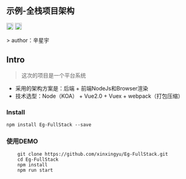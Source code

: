 ## 示例-全栈项目架构
<p>
    <img height="18" src="https://img.shields.io/badge/Vue-v2.0-42b983.svg">
    <img height="18" src="https://img.shields.io/badge/npm-v1.0.0-blue.svg">
</p>
> author：辛星宇  

## Intro
>这次的项目是一个平台系统
* 采用的架构方案是：后端 + 前端NodeJs和Browser渲染
* 技术选型：Node（KOA） + Vue2.0 + Vuex + webpack（打包压缩）

### Install

`npm install Eg-FullStack --save`

### 使用DEMO

```shell
	git clone https://github.com/xinxingyu/Eg-FullStack.git
	cd Eg-FullStack
	npm install
	npm run start
```
